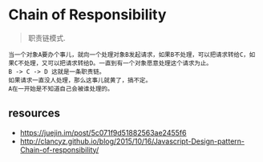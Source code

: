 # Chain of Responsibility
> 职责链模式.

~~~
当一个对象A要办个事儿，就向一个处理对象B发起请求，如果B不处理，可以把请求转给C，如果C不处理，又可以把请求转给D。一直到有一个对象愿意处理这个请求为止。
B -> C -> D 这就是一条职责链。
如果请求一直没人处理，那么这事儿就黄了，搞不定。
A在一开始是不知道自己会被谁处理的。
~~~

## resources
- https://juejin.im/post/5c071f9d51882563ae2455f6
- http://clancyz.github.io/blog/2015/10/16/Javascript-Design-pattern-Chain-of-responsibility/



